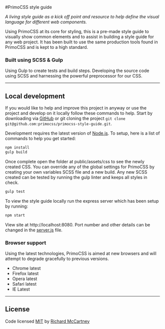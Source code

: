 #PrimoCSS style guide

*A living style guide as a kick off point and resource to help define the visual language for different web components.*

Using PrimoCSS at its core for styling, this is a pre-made style guide to visually show common elements and to assist in building a style guide for any web project. It has been built to use the same production tools found in PrimoCSS and is kept to a high standard.

### Built using SCSS & Gulp

Using Gulp to create tests and build steps. Developing the source code using SCSS and harnessing the powerful preprocessor for our CSS.

---

## Local development

If you would like to help and improve this project in anyway or use the project and develop on it locally follow these commands to help. Start by downloading via [GitHub](https://github.com/primocss/primocss-style-guide/archive/master.zip) or git cloning the project ```git clone git@github.com:primocss/primocss-style-guide.git```.

Development requires the latest version of [Node.js](https://nodejs.org/en/). To setup, here is a list of commands to help you get started:

``` bash
npm install
gulp build
```

Once complete open the folder at public/assets/css to see the newly created CSS. You can override any of the global settings for PrimoCSS by creating your own variables SCSS file and a new build. Any new SCSS created can be tested by running the gulp linter and keeps all styles in check.

```bash
gulp test
```

To view the style guide locally run the express server which has been setup by running:

```bash
npm start
```

View site at http://localhost:8080. Port number and other details can be changed in the [server.js](https://github.com/primocss/primocss-style-guide/blob/master/server.js) file.

### Browser support

Using the latest technologies, PrimoCSS is aimed at new browsers and will attempt to degrade gracefully to previous versions.

- Chrome latest
- Firefox latest
- Opera latest
- Safari latest
- IE Latest

---

## License

Code licensed [MIT](https://github.com/primocss/primocss-style-guide/blob/develop/LICENSE.md) by [Richard McCartney](http://www.github/richmccartney/)
